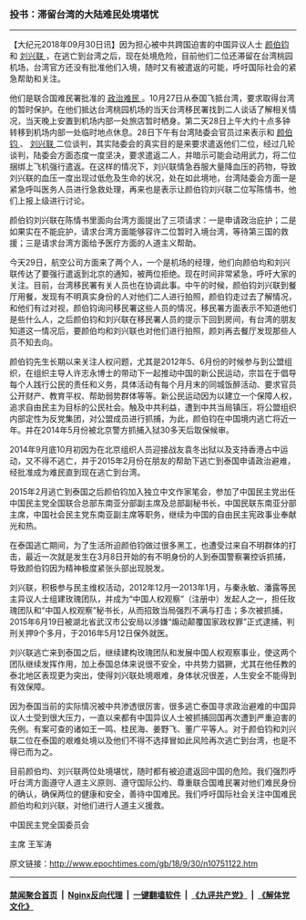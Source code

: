### 投书：滞留台湾的大陆难民处境堪忧
------------------------

<p>
 【大纪元2018年09月30日讯】因为担心被中共跨国迫害的中国异议人士
 <a href="http://www.epochtimes.com/gb/tag/%E9%A2%9C%E4%BC%AF%E9%92%A7.html">
  颜伯钧
 </a>
 和
 <a href="http://www.epochtimes.com/gb/tag/%E5%88%98%E5%85%B4%E8%81%94.html">
  刘兴联
 </a>
 ，在逃亡到台湾之后，现在处境危险，目前他们二位还滞留在台湾桃园机场，台湾官方还没有批准他们入境，随时又有被遣返的可能，呼吁国际社会的紧急帮助和关注。
</p>
<p>
 他们是联合国难民署批准的
 <a href="http://www.epochtimes.com/gb/tag/%E6%94%BF%E6%B2%BB%E9%9A%BE%E6%B0%91.html">
  政治难民
 </a>
 。10月27日从泰国飞抵台湾，要求取得台湾的暂时保护。在他们抵达台湾桃园机场的当天台湾移民署找到二人谈话了解相关情况，当天晚上安置到机场内部一处旅店暂时栖身。第二天28日上午大约十点多钟转移到机场内部一处临时地点休息。28日下午有台湾陆委会官员过来表示和
 <a href="http://www.epochtimes.com/gb/tag/%E9%A2%9C%E4%BC%AF%E9%92%A7.html">
  颜伯钧
 </a>
 、
 <a href="http://www.epochtimes.com/gb/tag/%E5%88%98%E5%85%B4%E8%81%94.html">
  刘兴联
 </a>
 二位谈判，其实陆委会的真实目的是来要求遣返他们二位，经过几轮谈判，陆委会方面态度一度坚决，要求遣返二人，并暗示可能会动用武力，将二位捆绑上飞机强行遣返。在这样的情况下，刘兴联情急吞服大量降血压的药物，导致刘兴联的血压一度出现过低危及生命的状况，处在如此境地，台湾陆委会方面一是紧急呼叫医务人员进行急救处理，再来也是表示让颜伯钧刘兴联二位写陈情书，他们上报上级进行讨论。
</p>
<p>
 颜伯钧刘兴联在陈情书里面向台湾方面提出了三项请求：一是申请政治庇护；二是如果实在不能庇护，请求台湾方面能够容许二位暂时入境台湾，等待第三国的救援；三是请求台湾方面给予医疗方面的人道主义帮助。
</p>
<p>
 今天29日，航空公司方面来了两个人，一个是机场的经理，他们向颜伯均和刘兴联传达了要强行遣返到北京的通知，被两位拒绝。现在时间非常紧急，呼吁大家的关注。目前，台湾移民署有关人员也在协调此事。中午的时候，颜伯钧刘兴联到餐厅用餐，发现有不明真实身份的人对他们二人进行拍照，颜伯钧走过去了解情况，和他们有过对视，颜伯钧询问移民署这些人员的情况，移民署方面表示不知道他们是些什么人，之后颜伯钧和刘兴联在移民署人员的提示下回到房间，有台湾的朋友知道这一情况后，要颜伯均和刘兴联也对他们进行拍照，颜刘再去餐厅发现那些人员不知去向。
</p>
<p>
 颜伯钧先生长期以来关注人权问题，尤其是2012年5、6月份的时候参与到公盟组织，在组织主导人许志永博士的带动下一起推动中国的新公民运动，宗旨在于倡导每个人践行公民的责任和义务，具体活动有每个月月末的同城饭醉活动、要求官员公开财产、教育平权、帮助弱势群体等等。新公民运动因为以建立一个保障人权，追求自由民主为目标的公民社会。触及中共利益，遭到中共当局镇压，将公盟组织内部定性为反党集团，对公盟成员进行抓捕，为此，颜伯钧在中国境内逃亡将近一年。并在2014年5月份被北京警方抓捕入狱30多天后取保候审。
</p>
<p>
 2014年9月底10月初因为在北京组织人员迎接战友袁冬出狱以及支持香港占中运动，又不得不逃亡，并于2015年2月份在朋友的帮助下逃亡到泰国申请政治避难，经批准成为难民直到现在逃亡到台湾。
</p>
<p>
 2015年2月逃亡到泰国之后颜伯钧加入独立中文作家笔会，参加了中国民主党出任中国民主党全国联合总部东南亚分部副主席及总部副秘书长，中国民联东南亚分部主席，中国社会民主党东南亚副主席等职务，继续为中国的自由民主宪政事业奉献光和热。
</p>
<p>
 在泰国逃亡期间，为了生活所迫颜伯钧做过很多黑工，也遭受过来自不明群体的打击，最近一次就是发生在3月8日开始的有不明身份的人到泰国警察署控诉抓捕，导致颜伯钧因为精神极度紧张头部出现脱发。
</p>
<p>
 刘兴联，积极参与民主维权活动，2012年12月—2013年1月，与秦永敏、潘露等民主异议人士组建玫瑰团队，并成为“中国人权观察”（注册中）发起人之一，担任玫瑰团队和“中国人权观察”秘书长，从而招致当局强烈不满与打击；多次被抓捕，2015年6月19日被湖北省武汉市公安局以涉嫌“煽动颠覆国家政权罪”正式逮捕，判刑关押9个多月，于2016年5月12日保外就医。
</p>
<p>
 刘兴联逃亡来到泰国之后，继续建构玫瑰团队和发展中国人权观察事业，使这两个团队继续发挥作用，加上泰国总体来说很不安全，中共势力猖獗，尤其在他任教的泰北地区表现更为突出，使得刘兴联处境艰难，身体状况很差，人生安全不能得到有效保障。
</p>
<p>
 因为泰国当前的实际情况被中共渗透很厉害，很多逃亡泰国寻求政治避难的中国异议人士受到很大压力，一直以来都有中国异议人士被抓捕回国再次遭到严重迫害的先例。有案可查的诸如王一鸣、桂民海、姜野飞、董广平等人。对于颜伯钧和刘兴联二位在泰国的艰难处境以及他们不得不选择冒如此风险再次逃亡到台湾，也是不得已而为之。
</p>
<p>
 目前颜伯均、刘兴联两位处境堪忧，随时都有被迫遣返回中国的危险。我们强烈呼吁台湾方面遵守人道主义原则、遵守国际公约、尊重联合国难民署对他们难民身份的确认，确保两位的健康和安全，善待中国难民。我们呼吁国际社会关注中国难民颜伯均和刘兴联，对他们进行人道主义援救。
</p>
<p>
 中国民主党全国委员会
</p>
<p>
 主席 王军涛
</p>

原文链接：http://www.epochtimes.com/gb/18/9/30/n10751122.htm


------------------------
#### [禁闻聚合首页](https://github.com/gfw-breaker/banned-news/blob/master/README.md) &nbsp;|&nbsp; [Nginx反向代理](https://github.com/gfw-breaker/open-proxy/blob/master/README.md) &nbsp;|&nbsp; [一键翻墙软件](https://github.com/gfw-breaker/nogfw/blob/master/README.md) &nbsp;|&nbsp; [《九评共产党》](https://github.com/gfw-breaker/9ping.md/blob/master/README.md#九评之一评共产党是什么) &nbsp;|&nbsp; [《解体党文化》](https://github.com/gfw-breaker/jtdwh.md/blob/master/README.md#绪论)